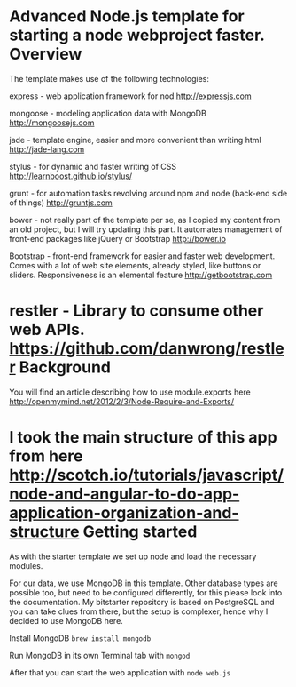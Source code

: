Advanced Node.js template for starting a node webproject faster.
Overview
===
The template makes use of the following technologies:

express - web application framework for nod http://expressjs.com

mongoose - modeling application data with MongoDB http://mongoosejs.com

jade - template engine, easier and more convenient than writing html http://jade-lang.com

stylus - for dynamic and faster writing of CSS http://learnboost.github.io/stylus/

grunt - for automation tasks revolving around npm and node (back-end side of things) http://gruntjs.com

bower - not really part of the template per se, as I copied my content from an old project, but I will try updating this part. It automates management of front-end packages like jQuery or Bootstrap http://bower.io

Bootstrap - front-end framework for easier and faster web development. Comes with a lot of web site elements, already styled, like buttons or sliders. Responsiveness is an elemental feature http://getbootstrap.com

restler - Library to consume other web APIs. https://github.com/danwrong/restler
Background
===
You will find an article describing how to use module.exports here http://openmymind.net/2012/2/3/Node-Require-and-Exports/

I took the main structure of this app from here http://scotch.io/tutorials/javascript/node-and-angular-to-do-app-application-organization-and-structure
Getting started
===
As with the starter template we set up node and load the necessary modules.

For our data, we use MongoDB in this template. Other database types are possible too, but need to be configured differently, for this please look into the documentation. My bitstarter repository is based on PostgreSQL and you can take clues from there, but the setup is complexer, hence why I decided to use MongoDB here.

Install MongoDB
```brew install mongodb```

Run MongoDB in its own Terminal tab with
```mongod```

After that you can start the web application with
```node web.js```

